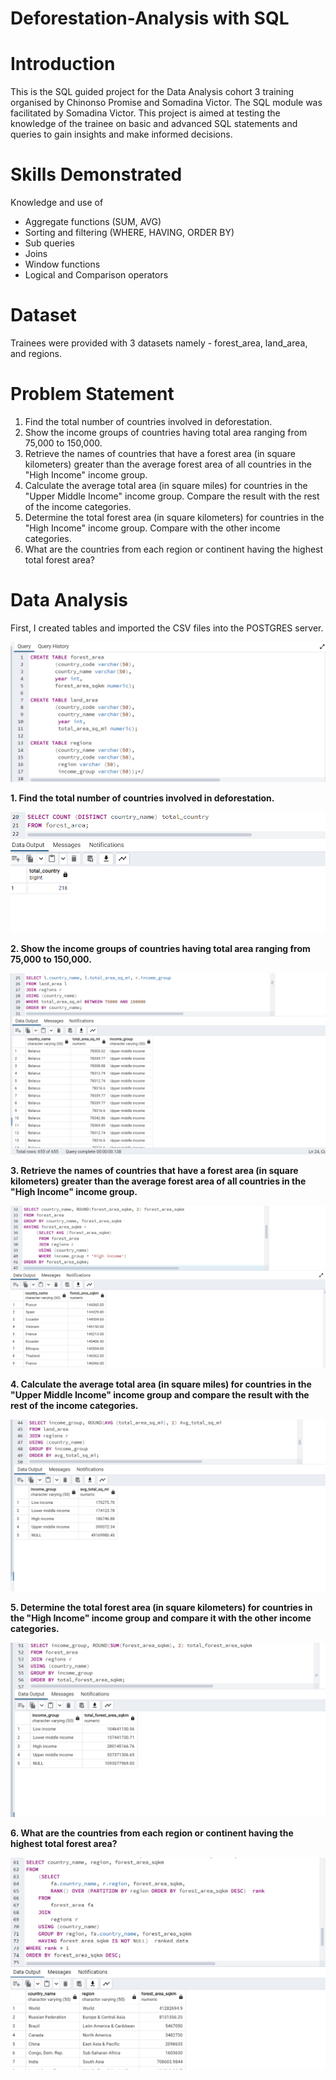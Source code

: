 # Deforestation-Analysis with SQL

# Introduction
This is the SQL guided project for the Data Analysis cohort 3 training organised by Chinonso Promise and Somadina Victor. The SQL module was facilitated by Somadina Victor. This project is aimed at testing the knowledge of the trainee on basic and advanced SQL statements and queries to gain insights and make informed decisions. 

# Skills Demonstrated 
Knowledge and use of 
- Aggregate functions (SUM, AVG)
- Sorting and filtering (WHERE, HAVING, ORDER BY)
- Sub queries
- Joins
- Window functions
- Logical and Comparison operators

# Dataset
Trainees were provided with 3 datasets namely - forest_area, land_area, and regions.

# Problem Statement 

1. Find the total number of countries involved in deforestation.
2. Show the income groups of countries having total area ranging from 75,000 to 150,000.
3. Retrieve the names of countries that have a forest area (in square kilometers) greater than the average forest area of all countries in the "High Income" income group.
4. Calculate the average total area (in square miles) for countries in the "Upper Middle Income" income group. Compare the result with the rest of the income categories.
5. Determine the total forest area (in square kilometers) for countries in the "High Income" income group. Compare with the other income categories.
6. What are the countries from each region or continent having the highest total forest area?

# Data Analysis 

First, I created tables and imported the CSV files into the POSTGRES server.

![](image207.png)

**1. Find the total number of countries involved in deforestation.** 

![](image201.png)

**2. Show the income groups of countries having total area ranging from 75,000 to 150,000.**

![](image202.png)

**3. Retrieve the names of countries that have a forest area (in square kilometers) greater than the average forest area of all countries in the "High Income" income group.**

![](image203.png)

**4. Calculate the average total area (in square miles) for countries in the "Upper Middle Income" income group and compare the result with the rest of the income categories.**

 ![](image204.png)               

**5. Determine the total forest area (in square kilometers) for countries in the "High Income" income group and compare it with the other income categories.** 

![](image205.png)

**6. What are the countries from each region or continent having the highest total forest area?**

![](image206.png)
